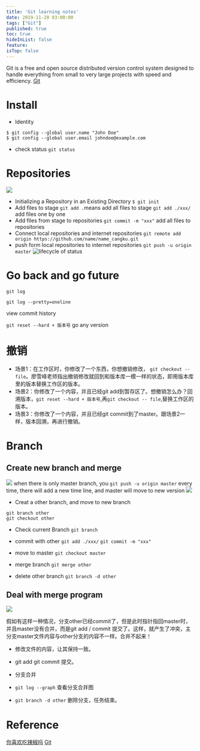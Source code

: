 ```yaml
---
title: 'Git learning notes'
date: 2019-11-20 03:00:00
tags: ["Git"]
published: true
toc: true
hideInList: false
feature: 
isTop: false
---
```

Git is a free and open source distributed version control system designed to handle everything from small to very large projects with speed and efficiency.
[Git](https://git-scm.com/)
<!--more-->
# Install
- Identity
```
$ git config --global user.name "John Doe"
$ git config --global user.email johndoe@example.com
```
- check status
`git status`
# Repositories
![](https://user-gold-cdn.xitu.io/2019/6/28/16b9d385970c7b6c?imageView2/0/w/1280/h/960/format/webp/ignore-error/1)
- Initializing a Repository in an Existing Directory
`$ git init`
- Add files to stage
`git add .`means add all files to stage
`git add ./xxx/` add files one by one
- Add files from stage to repositories
`git commit -m "xxx"` add all files to repositories
- Connect local repositories and internet repositories
`git remote add origin https://github.com/name/name_cangku.git`
- push form local repositories to internet repositories
`git push -u origin master`
![lifecycle of status](https://git-scm.com/figures/18333fig0201-tn.png)
# Go back and go future
```
git log

git log --pretty=oneline
```

view commit history

`git reset --hard + 版本号` go any version
# 撤销
- 场景1：在工作区时，你修改了一个东西，你想撤销修改， `git checkout -- file`。廖雪峰老师指出撤销修改就回到和版本库一模一样的状态，即用版本库里的版本替换工作区的版本。
- 场景2：你修改了一个内容，并且已经git add到暂存区了。想撤销怎么办？回溯版本，`git reset --hard + 版本号`,再`git checkout -- file`,替换工作区的版本。
- 场景3：你修改了一个内容，并且已经git commit到了master。跟场景2一样，版本回溯，再进行撤销。

# Branch
## Create new branch and merge
![](https://user-gold-cdn.xitu.io/2019/6/28/16b9e012079c4724?imageView2/0/w/1280/h/960/format/webp/ignore-error/1)
when there is only master branch, you `git push -u origin master` every time, there will add a new time line, and master will move to new version
![](https://user-gold-cdn.xitu.io/2019/6/28/16b9e11b1115072b?imageView2/0/w/1280/h/960/format/webp/ignore-error/1)
- Creat a other branch, and move to new branch
```
git branch other
git checkout other
```
- Check current Branch
`git branch`
- commit with other
`git add ./xxx/`
`git commit -m "xxx"`

- move to master
`git checkout master`
- merge branch 
`git merge other`
- delete other branch
`git branch -d other`
## Deal with merge program
![](https://user-gold-cdn.xitu.io/2019/6/29/16ba102bd434afc6?imageView2/0/w/1280/h/960/format/webp/ignore-error/1)

假如有这样一种情况，分支other已经commit了，但是此时指针指回master时，并且master没有合并，而是git add / commit 提交了。这样，就产生了冲突，主分支master文件内容与other分支的内容不一样。合并不起来！
- 修改文件的内容，让其保持一致。
- git add git commit 提交。
- 分支合并

- `git log --graph` 查看分支合并图
- `git branch -d other` 删除分支，任务结束。

# Reference
[你喜欢吃辣椒吗](https://juejin.im/post/5d157bf3f265da1bcc1954e6)
[Git](https://git-scm.com/book/en)






